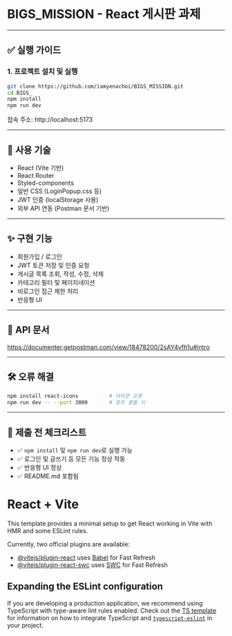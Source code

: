 # BIGS_MISSION - React 게시판 과제

---

## ✅ 실행 가이드

### 1. 프로젝트 설치 및 실행

```bash
git clone https://github.com/iamyenachoi/BIGS_MISSION.git
cd BIGS_
npm install
npm run dev
```

접속 주소: http://localhost:5173

---

## 🧱 사용 기술

- React (Vite 기반)
- React Router
- Styled-components
- 일반 CSS (LoginPopup.css 등)
- JWT 인증 (localStorage 사용)
- 외부 API 연동 (Postman 문서 기반)

---

## ✨ 구현 기능

- 회원가입 / 로그인
- JWT 토큰 저장 및 인증 요청
- 게시글 목록 조회, 작성, 수정, 삭제
- 카테고리 필터 및 페이지네이션
- 비로그인 접근 제한 처리
- 반응형 UI

---

## 🔗 API 문서

https://documenter.getpostman.com/view/18478200/2sAY4vfh1u#intro

---

## 🛠️ 오류 해결

```bash
npm install react-icons          # 아이콘 오류
npm run dev -- --port 3000       # 포트 충돌 시
```

---

## 📌 제출 전 체크리스트

- ✅ `npm install` 및 `npm run dev`로 실행 가능
- ✅ 로그인 및 글쓰기 등 모든 기능 정상 작동
- ✅ 반응형 UI 정상
- ✅ README.md 포함됨




# React + Vite

This template provides a minimal setup to get React working in Vite with HMR and some ESLint rules.

Currently, two official plugins are available:

- [@vitejs/plugin-react](https://github.com/vitejs/vite-plugin-react/blob/main/packages/plugin-react) uses [Babel](https://babeljs.io/) for Fast Refresh
- [@vitejs/plugin-react-swc](https://github.com/vitejs/vite-plugin-react/blob/main/packages/plugin-react-swc) uses [SWC](https://swc.rs/) for Fast Refresh

## Expanding the ESLint configuration

If you are developing a production application, we recommend using TypeScript with type-aware lint rules enabled. Check out the [TS template](https://github.com/vitejs/vite/tree/main/packages/create-vite/template-react-ts) for information on how to integrate TypeScript and [`typescript-eslint`](https://typescript-eslint.io) in your project.
